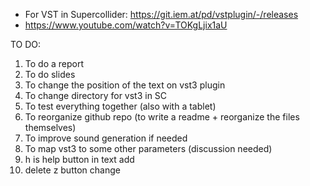 - For VST in Supercollider: https://git.iem.at/pd/vstplugin/-/releases
- https://www.youtube.com/watch?v=TOKgLjix1aU


TO DO: 
1. To do a report
2. To do slides
3. To change the position of the text on vst3 plugin
4. To change directory for vst3 in SC
5. To test everything together (also with a tablet)
6. To reorganize github repo (to write a readme + reorganize the files themselves)
7. To improve sound generation if needed
8. To map vst3 to some other parameters (discussion needed)
9. h is help button in text add
10. delete z button change
